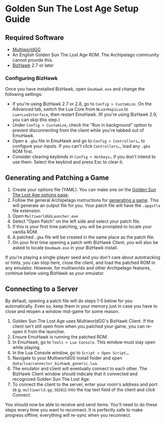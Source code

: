 # Golden Sun The Lost Age Setup Guide

## Required Software

- [MultiworldGG](https://github.com/MultiworldGG/MultiworldGG/releases)
- An English Golden Sun The Lost Age ROM. The Archipelago community cannot provide this.
- [BizHawk](https://tasvideos.org/BizHawk/ReleaseHistory) 2.7 or later

### Configuring BizHawk

Once you have installed BizHawk, open `EmuHawk.exe` and change the following settings:

- If you're using BizHawk 2.7 or 2.8, go to `Config > Customize`. On the Advanced tab, switch the Lua Core from
`NLua+KopiLua` to `Lua+LuaInterface`, then restart EmuHawk. (If you're using BizHawk 2.9, you can skip this step.)
- Under `Config > Customize`, check the "Run in background" option to prevent disconnecting from the client while you're
tabbed out of EmuHawk.
- Open a `.gba` file in EmuHawk and go to `Config > Controllers…` to configure your inputs. If you can't click
`Controllers…`, load any `.gba` ROM first.
- Consider clearing keybinds in `Config > Hotkeys…` if you don't intend to use them. Select the keybind and press Esc to
clear it.

## Generating and Patching a Game

1. Create your options file (YAML). You can make one on the
[Golden Sun The Lost Age options page](../../../games/Golden%20Sun%20The%20Lost%20Age/player-options).
2. Follow the general Archipelago instructions for [generating a game](../../Archipelago/setup/en#generating-a-game).
This will generate an output file for you. Your patch file will have the `.apgstla` file extension.
3. Open `MultiworldGGLauncher.exe`
4. Select "Open Patch" on the left side and select your patch file.
5. If this is your first time patching, you will be prompted to locate your vanilla ROM.
6. A patched `.gba` file will be created in the same place as the patch file.
7. On your first time opening a patch with BizHawk Client, you will also be asked to locate `EmuHawk.exe` in your
BizHawk install.

If you're playing a single-player seed and you don't care about autotracking or hints, you can stop here, close the
client, and load the patched ROM in any emulator. However, for multiworlds and other Archipelago features, continue
below using BizHawk as your emulator.

## Connecting to a Server

By default, opening a patch file will do steps 1-5 below for you automatically. Even so, keep them in your memory just
in case you have to close and reopen a window mid-game for some reason.

1. Golden Sun The Lost Age uses MultiworldGG's BizHawk Client. If the client isn't still open from when you patched your game,
you can re-open it from the launcher.
2. Ensure EmuHawk is running the patched ROM.
3. In EmuHawk, go to `Tools > Lua Console`. This window must stay open while playing.
4. In the Lua Console window, go to `Script > Open Script…`.
5. Navigate to your MultiworldGG install folder and open `data/lua/connector_bizhawk_generic.lua`.
6. The emulator and client will eventually connect to each other. The BizHawk Client window should indicate that it
connected and recognized Golden Sun The Lost Age.
7. To connect the client to the server, enter your room's address and port (e.g. `multiworld.gg:38281`) into the
top text field of the client and click Connect.

You should now be able to receive and send items. You'll need to do these steps every time you want to reconnect. It is
perfectly safe to make progress offline; everything will re-sync when you reconnect.
